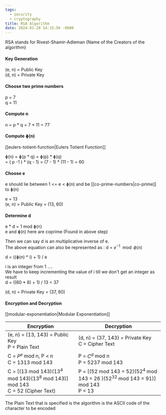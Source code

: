```yaml
---
tags:
  - security
  - cryptography
title: RSA Algorithm
date: 2024-01-28 14:15:56 -0600
---
```


RSA stands for Rivest-Shamir-Adleman (Name of the Creators of the algorithm)

#### Key Generation
(e, n) = Public Key  
(d, n) = Private Key

#### Choose two prime numbers
p = 7  
q = 11

#### Compute n
n = p \* q = 7 \* 11 = 77

#### Compute ɸ(n)
[[eulers-totient-function|Eulers Totient Function]]

ɸ(n) = ɸ(p \* q) = ɸ(p) \* ɸ(q)  
= ( p -1 ) \* (q - 1) = (7 - 1) \* (11 - 1) = 60

#### Choose e
e should lie between 1 <= e < ɸ(n) and be [[co-prime-numbers|co-prime]] to ɸ(n)

e = 13  
(e, n) = Public Key = (13, 60)

#### Determine d
e * d = 1 mod ɸ(n)  
e and ɸ(n) here are coprime (Found in above step)

Then we can say d is an multiplicative inverse of e.  
The above equation can also be represented as : d = $e^{-1} \mod \phi(n)$

d = ((ɸ(n) * i) + 1) / e

i is an integer from 1 ....  
We have to keep incrementing the value of i till we don't get an integer as result  
d = ((60 * 8) + 1) / 13 = 37

(d, n) = Private Key = (37, 60)

#### Encryption and Decryption
[[modular-exponentiation|Modular Exponentiation]]

| Encryption                                                                            | Decryption                                                                                 |
| ------------------------------------------------------------------------------------- | ------------------------------------------------------------------------------------------ |
| (e, n) = (13, 143) = Public Key<br/>P = Plain Text                                    | (d, n) =  (37, 143) = Private Key<br/>C = Cipher Text                                      |
| C = $P^e$ mod n, P < n<br/>C = 1313 mod 143                                           | P = $C^d$ mod n<br/>P = 5237 mod 143                                                       |
| C = \[(13 mod 143)($13^4$ mod 143)($13^8$ mod 143)\] mod 143<br/>C = 52 (Cipher Text) | P = \[(52 mod 143 = 52)($52^4$ mod 143 = 26 )($52^{32}$ mod 143 = 91)\] mod 143<br/>P = 13 |

The Plain Text that is specified is the algorithm is the ASCII code of the character to be encoded

